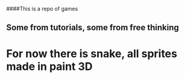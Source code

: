 ####This is a repo of games

## Some from tutorials, some from free thinking

# For now there is snake, all sprites made in paint 3D
